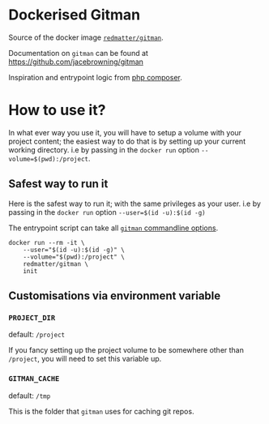 # Dockerised Gitman

Source of the docker image [`redmatter/gitman`](https://hub.docker.com/r/redmatter/gitman/).

Documentation on `gitman` can be found at https://github.com/jacebrowning/gitman

Inspiration and entrypoint logic from [php composer](https://github.com/composer/docker/).

# How to use it?

In what ever way you use it, you will have to setup a volume with your project content; the easiest way to do that is by
setting up your current working directory. i.e by passing in the `docker run` option `--volume=$(pwd):/project`.

## Safest way to run it

Here is the safest way to run it; with the same privileges as your user. i.e by passing in the `docker run` option
`--user=$(id -u):$(id -g)`

The entrypoint script can take all [`gitman` commandline options](https://gitman.readthedocs.io/en/latest/).

```
docker run --rm -it \
    --user="$(id -u):$(id -g)" \
    --volume="$(pwd):/project" \
    redmatter/gitman \
    init
```

## Customisations via environment variable

### `PROJECT_DIR`

default: `/project`

If you fancy setting up the project volume to be somewhere other than `/project`, you will need to set this variable up.

### `GITMAN_CACHE`

default: `/tmp`

This is the folder that `gitman` uses for caching git repos.
